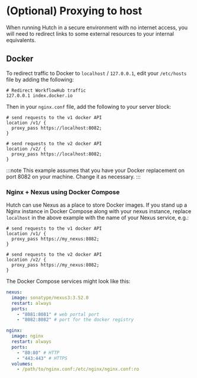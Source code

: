 # (Optional) Proxying to host

When running Hutch in a secure environment with no internet access, you will need to redirect links to some external resources to your internal equivalents.

## Docker
To redirect traffic to Docker to `localhost` / `127.0.0.1`, edit your `/etc/hosts` file by adding the following:

```
# Redirect WorkflowHub traffic
127.0.0.1 index.docker.io
```

Then in your `nginx.conf` file, add the following to your server block:
```
# send requests to the v1 docker API
location /v1/ {
  proxy_pass https://localhost:8082;
}

# send requests to the v2 docker API
location /v2/ {
  proxy_pass https://localhost:8082;
}
```
:::note
This example assumes that you have your Docker replacement on port 8082 on your machine. Change it as necessary.
:::

### Nginx + Nexus using Docker Compose
Hutch can use Nexus as a place to store Docker images. If you stand up a Nginx instance in Docker Compose along with your nexus instance, replace `localhost` in the above example with the name of your Nexus service, e.g.:

```
# send requests to the v1 docker API
location /v1/ {
  proxy_pass https://my_nexus:8082;
}

# send requests to the v2 docker API
location /v2/ {
  proxy_pass https://my_nexus:8082;
}
```

The Docker Compose services might look like this:

```yaml
nexus:
  image: sonatype/nexus3:3.52.0
  restart: always
  ports:
    - "8081:8081" # web portal port
    - "8082:8082" # port for the docker registry

nginx:
  image: nginx
  restart: always
  ports:
    - "80:80" # HTTP
    - "443:443" # HTTPS
  volumes:
    - /path/to/nginx.conf:/etc/nginx/nginx.conf:ro
```
